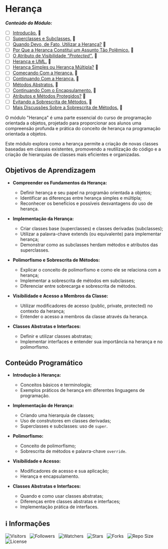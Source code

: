 <!-- Título -->
# Herança

***Conteúdo do Módulo:***

* [ ] [Introdução.](https://github.com/Devsgeeknerd/cla-int-her-log-ori-obj-com-fun) &#128679;
* [ ] [Superclasses e Subclasses.](https://github.com/Devsgeeknerd/cla-sup-sub-her-ori-obj-com-fun) &#128679;
* [ ] [Quando Devo, de Fato, Utilizar a Herança?](https://github.com/Devsgeeknerd/cla-qua-dev-fat-uti-her-her-log-ori-obj-com-fun) &#128679;
* [ ] [Por Que a Herança Constitui um Assunto Tão Polêmico.](https://github.com/Devsgeeknerd/cla-por-que-her-con-ass-tao-pol-her-log-ori-obj-com-fun) &#128679;
* [ ] [O Atributo de Visibilidade *“Protected”*.](https://github.com/Devsgeeknerd/cla-atr-vis-pro-her-log-ori-obj-com-fun) &#128679;
* [ ] [Herança e UML.](https://github.com/Devsgeeknerd/cla-her-uml-her-log-ori-obj-com-fun) &#128679;
* [ ] [Herança Simples ou Herança Múltipla?](https://github.com/Devsgeeknerd/cla-her-sim-her-mul-her-log-ori-obj-com-fun) &#128679;
* [ ] [Começando Com a Herança.](https://github.com/Devsgeeknerd/cla-com-com-her-her-log-ori-obj-com-fun) &#128679;
* [ ] [Continuando Com a Herança.](https://github.com/Devsgeeknerd/cla-con-com-her-her-log-ori-obj-com-fun) &#128679;
* [ ] [Métodos Abstratos.](https://github.com/Devsgeeknerd/cla-met-abs-her-log-ori-obj-com-fun) &#128679;
* [ ] [Continuando Com o Encapsulamento.](https://github.com/Devsgeeknerd/cla-con-com-enc-her-log-ori-obj-com-bas) &#128679;
* [ ] [Atributos e Métodos Protegidos?](https://github.com/Devsgeeknerd/cla-atr-met-pro-her-log-ori-obj-com-fun) &#128679;
* [ ] [Evitando a Sobrescrita de Métodos.](https://github.com/Devsgeeknerd/cla-evi-sob-met-her-log-ori-obj-com-fun) &#128679;
* [ ] [Mais Discussões Sobre a Sobrescrita de Métodos.](https://github.com/Devsgeeknerd/cla-mai-dis-sob-sob-met-her-log-ori-obj-com-fun) &#128679;

O módulo "Herança" é uma parte essencial do curso de programação orientada a objetos, projetado para proporcionar aos alunos uma compreensão profunda e prática do conceito de herança na programação orientada a objetos.

Este módulo explora como a herança permite a criação de novas classes baseadas em classes existentes, promovendo a reutilização do código e a criação de hierarquias de classes mais eficientes e organizadas.

## Objetivos de Aprendizagem

* **Compreender os Fundamentos da Herança:**
  * Definir herança e seu papel na programão orientada a objetos;
  * Identificar as diferenças entre herança simples e múltipla;
  * Reconhecer os benefícios e possíveis desvantagens do uso de herança.

* **Implementação da Herança:**
  * Criar classes base (superclasses) e classes derivadas (subclasses);
  * Utilizar a palavra-chave extends (ou equivalente) para implementar herança;
  * Demonstrar como as subclasses herdam métodos e atributos das superclasses.

* **Polimorfismo e Sobrescrita de Métodos:**
  * Explicar o conceito de polimorfismo e como ele se relaciona com a herança;
  * Implementar a sobrescrita de métodos em subclasses;
  * Diferenciar entre sobrecarga e sobrescrita de métodos.

* **Visibilidade e Acesso a Membros da Classe:**
  * Utilizar modificadores de acesso (public, private, protected) no contexto da herança;
  * Entender o acesso a membros da classe através da herança.

* **Classes Abstratas e Interfaces:**
  * Definir e utilizar classes abstratas;
  * Implementar interfaces e entender sua importância na herança e no polimorfismo.

## Conteúdo Programático

* **Introdução à Herança:**
  * Conceitos básicos e terminologia;
  * Exemplos práticos de herança em diferentes linguagens de programação.

* **Implementação de Herança:**
  * Criando uma hierarquia de classes;
  * Uso de construtores em classes derivadas;
  * Superclasses e subclasses: uso de `super`.

* **Polimorfismo:**
  * Conceito de polimorfismo;
  * Sobrescrita de métodos e palavra-chave `override`.

* **Visibilidade e Acesso:**
  * Modificadores de acesso e sua aplicação;
  * Herança e encapsulamento.

* **Classes Abstratas e Interfaces:**
  * Quando e como usar classes abstratas;
  * Diferenças entre classes abstratas e interfaces;
  * Implementação prática de interfaces.

<!-- Informações -->
## &#8505; Informações

![Visitors](https://api.visitorbadge.io/api/visitors?path=Devsgeeknerd%2Fmod-her-log-ori-obj-com-fun&label=Visitantes&labelColor=%23700070&labelStyle=none&countColor=%23000fff&style=plastic&color=%23ffffff "Total de Visitantes")
&nbsp;
![Followers](https://img.shields.io/github/followers/Devsgeeknerd?style=p&label=Seguidores&labelColor=800080&color=000fff "Total de Seguidores")
&nbsp;
![Watchers](https://img.shields.io/github/watchers/Devsgeeknerd/mod-her-log-ori-obj-com-fun?style=p&label=Observadores&labelColor=800080&color=000fff "Total de Observadores")
&nbsp;
![Stars](https://img.shields.io/github/stars/Devsgeeknerd/mod-her-log-ori-obj-com-fun?style=p&label=Estrelas&labelColor=800080&color=000fff "Total de Estrelas")
&nbsp;
![Forks](https://img.shields.io/github/forks/Devsgeeknerd/mod-her-log-ori-obj-com-fun?style=p&label=Bifurcações&labelColor=800080&color=000fff "Total de Bifurcações")
&nbsp;
![Repo Size](https://img.shields.io/github/repo-size/Devsgeeknerd/mod-her-log-ori-obj-com-fun?style=p&label=Tamanho&labelColor=800080&color=000fff "Tamanho do Repositório")
&nbsp;
![License](https://img.shields.io/github/license/Devsgeeknerd/mod-her-log-ori-obj-com-fun?style=p&label=Licença&labelColor=800080&color=000fff "Licença do Repositório")
